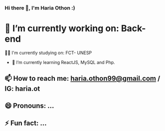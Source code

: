 ### Hi there 👋, I'm Haria Othon :)



# 🔭 I’m currently working on: Back-end
  👨‍🎓 I'm currently studying on: FCT- UNESP
- 🌱 I’m currently learning  ReactJS, MySQL and Php.
## 📫 How to reach me: haria.othon99@gmail.com / IG: haria.ot  
## 😄 Pronouns: ...
## ⚡ Fun fact: ...

